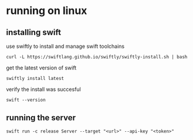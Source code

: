 # running on linux

## installing swift
use swiftly to install and manage swift toolchains
```
curl -L https://swiftlang.github.io/swiftly/swiftly-install.sh | bash
```

get the latest version of swift
```
swiftly install latest
```

verify the install was succesful
```
swift --version
```

## running the server
```
swift run -c release Server --target "<url>" --api-key "<token>"
```
